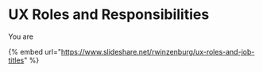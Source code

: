 # UX Roles and Responsibilities

You are 

{% embed url="https://www.slideshare.net/rwinzenburg/ux-roles-and-job-titles" %}




